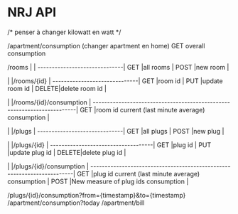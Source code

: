 NRJ API
=======
/* penser à changer kilowatt en watt */



/apartment/consumption
	(changer apartment en home)
	GET		overall consumption

			
/rooms			| |
------------------------------|
GET	|all rooms			|
POST	|new room			|



|	|/rooms/{id}		|
------------------------------|
GET	|room id			|
PUT	|update room id		|
DELETE|delete room id		|

|	|/rooms/{id}/consumption								|
------------------------------------------------------------------------|
GET	|room id current (last minute average) consumption				|

|	|/plugs			|
------------------------------|
GET	|all plugs			|
POST	|new plug			|

|	|/plugs/{id}			|
------------------------------------|
GET	|plug id				|
PUT	|update plug id			|
DELETE|delete plug id			|

|	|/plugs/{id}/consumption								|
------------------------------------------------------------------------|
GET	|plug id current (last minute average) consumption				|
POST	|New measure of plug ids consumption						|
	

/plugs/{id}/consumption?from={timestamp}&to={timestamp}
/apartment/consumption?today
/apartment/bill
